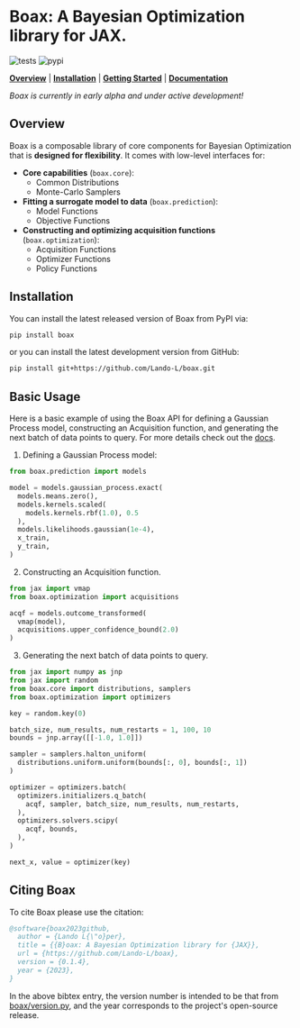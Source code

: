 # Boax: A Bayesian Optimization library for JAX.

![tests](https://github.com/Lando-L/boax/actions/workflows/tests.yml/badge.svg?branch=main)
![pypi](https://img.shields.io/pypi/v/boax)

[**Overview**](#overview)
| [**Installation**](#installation)
| [**Getting Started**](#getting-started)
| [**Documentation**](https://boax.readthedocs.io/en/latest/)

*Boax is currently in early alpha and under active development!*

## Overview

Boax is a composable library of core components for Bayesian Optimization that is **designed for flexibility**. It comes with low-level interfaces for:

* **Core capabilities** (`boax.core`):
  * Common Distributions
  * Monte-Carlo Samplers
* **Fitting a surrogate model to data** (`boax.prediction`):
  * Model Functions
  * Objective Functions
* **Constructing and optimizing acquisition functions** (`boax.optimization`):
  * Acquisition Functions
  * Optimizer Functions
  * Policy Functions

## Installation

You can install the latest released version of Boax from PyPI via:

```sh
pip install boax
```

or you can install the latest development version from GitHub:

```sh
pip install git+https://github.com/Lando-L/boax.git
```

## Basic Usage

Here is a basic example of using the Boax API for defining a Gaussian Process model, constructing an Acquisition function, and generating the next batch of data points to query. For more details check out the [docs](https://boax.readthedocs.io/en/latest/).

1. Defining a Gaussian Process model:

```python
from boax.prediction import models

model = models.gaussian_process.exact(
  models.means.zero(),
  models.kernels.scaled(
    models.kernels.rbf(1.0), 0.5
  ),
  models.likelihoods.gaussian(1e-4),
  x_train,
  y_train,
)
```

2. Constructing an Acquisition function.

```python
from jax import vmap
from boax.optimization import acquisitions

acqf = models.outcome_transformed(
  vmap(model),
  acquisitions.upper_confidence_bound(2.0)
)
```

3. Generating the next batch of data points to query.

```python
from jax import numpy as jnp
from jax import random
from boax.core import distributions, samplers
from boax.optimization import optimizers

key = random.key(0)

batch_size, num_results, num_restarts = 1, 100, 10
bounds = jnp.array([[-1.0, 1.0]])

sampler = samplers.halton_uniform(
  distributions.uniform.uniform(bounds[:, 0], bounds[:, 1])
)

optimizer = optimizers.batch(
  optimizers.initializers.q_batch(
    acqf, sampler, batch_size, num_results, num_restarts,
  ),
  optimizers.solvers.scipy(
    acqf, bounds,  
  ),
)

next_x, value = optimizer(key)
```

## Citing Boax

To cite Boax please use the citation:

```bibtex
@software{boax2023github,
  author = {Lando L{\"o}per},
  title = {{B}oax: A Bayesian Optimization library for {JAX}},
  url = {https://github.com/Lando-L/boax},
  version = {0.1.4},
  year = {2023},
}
```

In the above bibtex entry, the version number
is intended to be that from [boax/version.py](https://github.com/Lando-L/boax/blob/main/boax/version.py), and the year corresponds to the project's open-source release.
